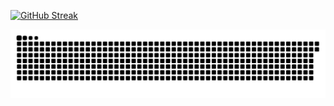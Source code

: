<a href="https://git.io/streak-stats"><img src="https://streak-stats.demolab.com?user=Mythizm&theme=dark&hide_border=true&border_radius=30&card_width=530" alt="GitHub Streak" /></a>

<img src="https://raw.githubusercontent.com/Mythizm/Mythizm/output/snake.svg" alt="Snake animation" />
